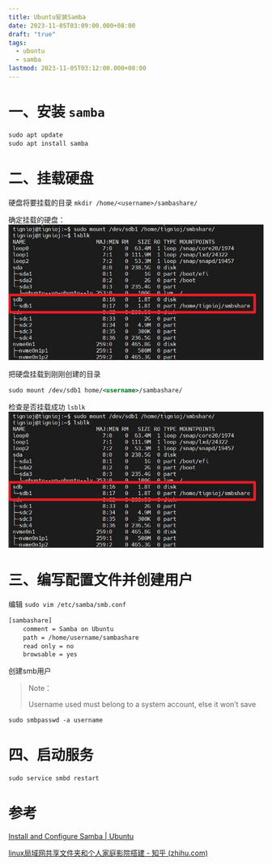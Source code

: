 ```yaml
---
title: Ubuntu安装Samba
date: 2023-11-05T03:09:00.000+08:00
draft: "true"
tags:
  - ubuntu
  - samba
lastmod: 2023-11-05T03:12:00.000+08:00
---
```




# 一、安装 `samba`

```xml
sudo apt update
sudo apt install samba
```

# 二、挂载硬盘

硬盘将要挂载的目录 `mkdir /home/<username>/sambashare/`

确定挂载的硬盘：
![](attachments/Pasted%20image%2020231105031112.png)


把硬盘挂载到刚刚创建的目录

```xml
sudo mount /dev/sdb1 home/<username>/sambashare/
```

检查是否挂载成功 `lsblk`
![](attachments/Pasted%20image%2020231105031132.png)

# 三、编写配置文件并创建用户

编辑 `sudo vim /etc/samba/smb.conf`

```xml
[sambashare]
    comment = Samba on Ubuntu
    path = /home/username/sambashare
    read only = no
    browsable = yes
```

创建smb用户

> Note：
> 
> Username used must belong to a system account, else it won’t save

```xml
sudo smbpasswd -a username
```

# 四、启动服务

```xml
sudo service smbd restart
```

# 参考
[Install and Configure Samba | Ubuntu](https://ubuntu.com/tutorials/install-and-configure-samba#1-overview)

[linux局域网共享文件夹和个人家庭影院搭建 - 知乎 (zhihu.com)](https://zhuanlan.zhihu.com/p/355606638#:~:text=1.%E5%AE%89%E8%A3%85samba%2C%E5%AE%9E%E7%8E%B0%E6%96%87%E4%BB%B6%E5%A4%B9%E5%B1%80%E5%9F%9F%E7%BD%91%E5%86%85%E5%85%B1%E4%BA%AB%EF%BC%8C%E4%B9%9F%E6%96%B9%E4%BE%BF%E5%90%8E%E6%9C%9F%E9%80%9A%E8%BF%87%E7%94%B5%E8%84%91%E7%9B%B4%E6%8E%A5%E8%AE%BF%E9%97%AE%E7%AE%A1%E7%90%86%20%E5%AE%89%E8%A3%85%E5%91%BD%E4%BB%A4%EF%BC%8C%E8%BF%99%E9%87%8C%E4%BB%A5ubuntu%E4%B8%BA%E4%BE%8B%EF%BC%9A%20sudo%20apt-get,install%20samba%20samba-common%202.%E5%AE%89%E8%A3%85%E5%AE%8C%E5%90%8E%2C%E5%85%88%E5%A4%87%E4%BB%BDsamba%E9%85%8D%E7%BD%AE%E6%96%87%E4%BB%B6%EF%BC%8C%E7%84%B6%E5%90%8E%E5%9C%A8%E6%96%B0%E5%BB%BA%E4%B8%80%E4%B8%AA%EF%BC%8C%E5%A1%AB%E5%86%99%E9%9C%80%E8%A6%81%E9%85%8D%E7%BD%AE%E7%9A%84%E5%86%85%E5%AE%B9)


